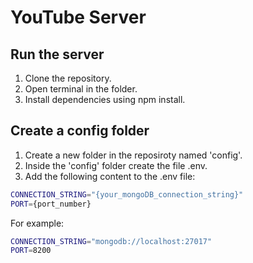 # YouTube Server

## Run the server
1. Clone the repository.
2. Open terminal in the folder.
3. Install dependencies using npm install.

## Create a config folder
1. Create a new folder in the reposiroty named 'config'.
2. Inside the 'config' folder create the file .env.
3. Add the following content to the .env file:
```bash
CONNECTION_STRING="{your_mongoDB_connection_string}"
PORT={port_number}
```
  For example:
  ```bash
  CONNECTION_STRING="mongodb://localhost:27017"
  PORT=8200
  ```


